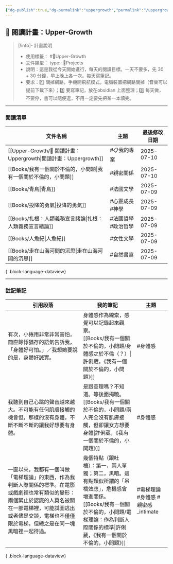 ```yaml
---
{"dg-publish":true,"dg-permalink":"uppergrowth","permalink":"/uppergrowth/","title":"閱讀計畫：Uppergrowth","metatags":{"og:title":"閱讀計畫：Uppergrowth","og:image":null,"description":"這是我從今天開始進行，每天的閱讀目標。<br>一天不要多，先 30 + 30 分鐘，早上晚上各一次。每天寫筆記。<br> 要求：(1) 關掉網路，手機開飛航模式，電腦裝置把網路關掉（音樂可以提前下載下來）；(2) 要寫筆記，放在obsidian 上面整理；(3) 每天做，不要停，書可以隨便選，不用一定要先把某一本讀完。"},"tags":["📋我的專案","🎯Upper-Growth"],"noteIcon":"3","created":"2025-07-09T16:45:48.115+08:00","updated":"2025-07-10T01:02:25.560+08:00"}
---
```


  
## 📖 閱讀計畫：Upper-Growth


> [!info]- 計畫說明
> - 使用標籤： #🎯Upper-Growth 
> - 文件類型：
> 		type:: 📍Projects
> - 說明：這是我從今天開始進行，每天的閱讀目標。一天不要多，先 30 + 30 分鐘，早上晚上各一次。每天寫筆記。
> - 要求：1️⃣ 關掉網路，手機開飛航模式，電腦裝置把網路關掉（音樂可以提前下載下來）；2️⃣ 要寫筆記，放在obsidian 上面整理；3️⃣ 每天做，不要停，書可以隨便選，不用一定要先把某一本讀完。


---



### 閱讀清單

| 文件名稱                                                      | 主題            | 最後修改日期     |
| --------------------------------------------------------- | ------------- | ---------- |
| [[Upper-Growth/📖 閱讀計畫：Uppergrowth\|閱讀計畫：Uppergrowth]] | #📋我的專案       | 2025-07-10 |
| [[Books/我有一個關於不倫的，小問題\|我有一個關於不倫的，小問題]]                 |   #親密關係       | 2025-07-10 |
| [[Books/青鳥\|青鳥]]                                       |   #法國文學       | 2025-07-09 |
| [[Books/投降的勇氣\|投降的勇氣]]                                 |   #心靈成長 #神學   | 2025-07-09 |
| [[Books/扎根：人類義務宣言緒論\|扎根：人類義務宣言緒論]]                     |   #法國哲學 #政治哲學 | 2025-07-09 |
| [[Books/人魚紀\|人魚紀]]                                     |   #女性文學       | 2025-07-09 |
| [[Books/走在山海河間的沉思\|走在山海河間的沉思]]                         |   #自然書寫       | 2025-07-09 |

{ .block-language-dataview}

---



### 註記筆記


| 引用段落                                                                                                            | 我的筆記                                                                                                                 | 主題                       |
| --------------------------------------------------------------------------------------------------------------- | -------------------------------------------------------------------------------------------------------------------- | ------------------------ |
| 有次，小捲用非常非常害怕，簡直餘悸猶存的語氣告訴我，「身體好可怕。」／我想她要說的是，身體好誠實。                                                               | 身體感作為線索，感覺可以記錄起來觀察。<br>[[Books/我有一個關於不倫的，小問題/身體感之於不倫（？）\|許俐葳，《我有一個關於不倫的，小問題》]]                                    | #身體感                     |
| 我聽到自己心跳的聲音越來越大。不可能有任何肌膚接觸的機會但，那樣的沒有身體，不斷不斷不斷的讓我好想要有身體。                                                          | 是跟查理嗎？不知道。等後面揭曉。<br>[[Books/我有一個關於不倫的，小問題/兩人完全沒有肌膚接觸，但卻讓女方想要身體\|許俐葳，《我有一個關於不倫的，小問題》]]                             | #身體感                     |
| 一直以來，我都有一個叫做「電梯理論」的東西，作為我判斷人際關係的標準。在電影或戲劇裡也常有類似的變形：兩個緊止於認識的人莫名被關在一部電梯裡，可能試圖逃出或者儘是交談，電梯也不僅僅限於電梯，但總之是在同一塊黑暗裡一起待過。 | 幾個特點（跟吐槽）：第一，兩人單獨；第二，黑暗。這有點類似所謂的「吊橋效應」，危機感會增進關係。<br>[[Books/我有一個關於不倫的，小問題/電梯理論：作為判斷人際關係的標準\|許俐葳，《我有一個關於不倫的，小問題》]] | #電梯理論 #身體感 #親密感_intimate |

{ .block-language-dataview}


